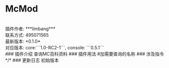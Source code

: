 # McMod
<br>
插件作者: ***limbang***<br>
联系方式: 495071565<br>
最新版本: *0.1.0*<br>
对应版本: core:```1.0-RC2-1```, console: ```0.5.1```<br>
### 插件介绍
查询MC百科资料
### 插件用法
#加需要查询的名称
### 涉及指令
*/*
### 更新日志
初始版本
